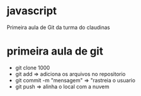 # javascript
Primeira aula de Git da turma do claudinas

# primeira aula de git

- git clone 1000 <caminho do repositorio>
- git add  => adiciona os arquivos no repositorio
- git commit -m "mensagem" => "rastreia o usuario
- git push => alinha o local com a nuvem